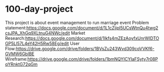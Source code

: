 # 100-day-project
This project is about event management to run marriage event
Problem statement:https://docs.google.com/document/d/1L1cZjipl5UCsWtnQu4twg2csJPA_XhGq9XLtnuG4NWc/edit
Market Research:https://docs.google.com/document/d/1Ikfs4mZEzAoyfxUnrWIDTOGP5Ll57L4eY42H5Rw58Eg/edit
User Flow:https://drive.google.com/drive/folders/1BVsZu243Wvd309coVVKf6-GVMW6GbIBE
Wireframe:https://drive.google.com/drive/folders/1bmNQYICYIaFSyty7r08PqYRnktG72qGm
